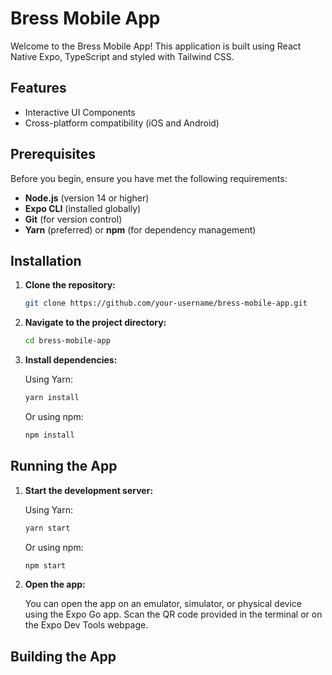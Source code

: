 # Bress Mobile App

Welcome to the Bress Mobile App! This application is built using React Native Expo, TypeScript and styled with Tailwind CSS.

## Features

- Interactive UI Components
- Cross-platform compatibility (iOS and Android)

## Prerequisites

Before you begin, ensure you have met the following requirements:

- **Node.js** (version 14 or higher)
- **Expo CLI** (installed globally)
- **Git** (for version control)
- **Yarn** (preferred) or **npm** (for dependency management)

## Installation

1. **Clone the repository:**

    ```bash
    git clone https://github.com/your-username/bress-mobile-app.git
    ```

2. **Navigate to the project directory:**

    ```bash
    cd bress-mobile-app
    ```

3. **Install dependencies:**

    Using Yarn:

    ```bash
    yarn install
    ```

    Or using npm:

    ```bash
    npm install
    ```

## Running the App

1. **Start the development server:**

    Using Yarn:

    ```bash
    yarn start
    ```

    Or using npm:

    ```bash
    npm start
    ```

2. **Open the app:**

    You can open the app on an emulator, simulator, or physical device using the Expo Go app. Scan the QR code provided in the terminal or on the Expo Dev Tools webpage.

## Building the App
